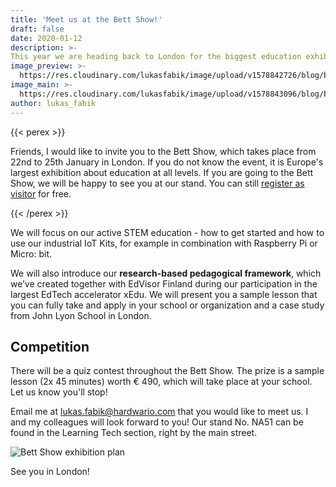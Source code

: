 ```yaml
---
title: 'Meet us at the Bett Show!'
draft: false
date: 2020-01-12
description: >-
This year we are heading back to London for the biggest education exhibition - Bett Show. Are you going too? Let's meet!
image_preview: >-
  https://res.cloudinary.com/lukasfabik/image/upload/v1578842726/blog/bett-show-2020/1200x680_Bett_Visit-us-2.png
image_main: >-
  https://res.cloudinary.com/lukasfabik/image/upload/v1578843096/blog/bett-show-2020/bett-wide.png
author: lukas_fabik
---
```

{{< perex >}}

Friends, I would like to invite you to the Bett Show, which takes place from 22nd to 25th January in London. If you do not know the event, it is Europe's largest exhibition about education at all levels. If you are going to the Bett Show, we will be happy to see you at our stand. You can still [register as visitor](https://www.bettshow.com/visiting-bett/bett-2020-visitor-registration) for free.

{{< /perex >}}

We will focus on our active STEM education - how to get started and how to use our industrial IoT Kits, for example in combination with Raspberry Pi or Micro: bit.

We will also introduce our **research-based pedagogical framework**, which we’ve created together with EdVisor Finland during our participation in the largest EdTech accelerator xEdu. We will present you a sample lesson that you can fully take and apply in your school or organization and a case study from John Lyon School in London.

## Competition

There will be a quiz contest throughout the Bett Show. The prize is a sample lesson (2x 45 minutes) worth € 490, which will take place at your school.
Let us know you'll stop!

Email me at [lukas.fabik@hardwario.com](mailto:lukas.fabik@hardwario.com) that you would like to meet us. I and my colleagues will look forward to you! Our stand No. NA51 can be found in the Learning Tech section, right by the main street.


![Bett Show exhibition plan](https://res.cloudinary.com/lukasfabik/image/upload/v1578842711/blog/bett-show-2020/bett-hw.png)

See you in London!
